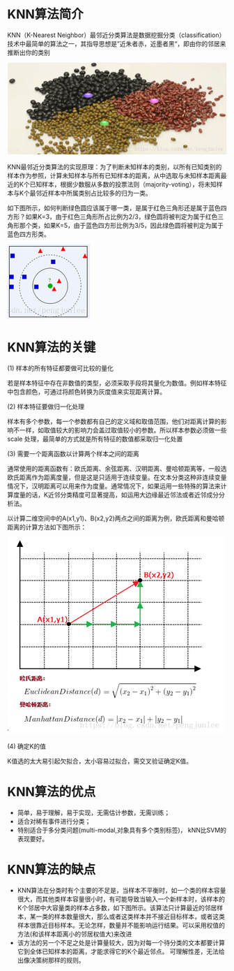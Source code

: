 # KNN算法简介

KNN（K-Nearest Neighbor）最邻近分类算法是数据挖掘分类（classification）技术中最简单的算法之一，其指导思想是”近朱者赤，近墨者黑“，即由你的邻居来推断出你的类别

![alt text](image.png)

KNN最邻近分类算法的实现原理：为了判断未知样本的类别，以所有已知类别的样本作为参照，计算未知样本与所有已知样本的距离，从中选取与未知样本距离最近的K个已知样本，根据少数服从多数的投票法则（majority-voting），将未知样本与K个最邻近样本中所属类别占比较多的归为一类。

如下图所示，如何判断绿色圆应该属于哪一类，是属于红色三角形还是属于蓝色四方形？如果K=3，由于红色三角形所占比例为2/3，绿色圆将被判定为属于红色三角形那个类，如果K=5，由于蓝色四方形比例为3/5，因此绿色圆将被判定为属于蓝色四方形类。

![alt text](image-1.png)

# KNN算法的关键
(1) 样本的所有特征都要做可比较的量化

  若是样本特征中存在非数值的类型，必须采取手段将其量化为数值。例如样本特征中包含颜色，可通过将颜色转换为灰度值来实现距离计算。

(2) 样本特征要做归一化处理

   样本有多个参数，每一个参数都有自己的定义域和取值范围，他们对距离计算的影响不一样，如取值较大的影响力会盖过取值较小的参数。所以样本参数必须做一些 scale 处理，最简单的方式就是所有特征的数值都采取归一化处置

(3) 需要一个距离函数以计算两个样本之间的距离

通常使用的距离函数有：欧氏距离、余弦距离、汉明距离、曼哈顿距离等，一般选欧氏距离作为距离度量，但是这是只适用于连续变量。在文本分类这种非连续变量情况下，汉明距离可以用来作为度量。通常情况下，如果运用一些特殊的算法来计算度量的话，K近邻分类精度可显著提高，如运用大边缘最近邻法或者近邻成分分析法。

以计算二维空间中的A(x1,y1)、B(x2,y2)两点之间的距离为例，欧氏距离和曼哈顿距离的计算方法如下图所示：

![alt text](image-2.png)

(4) 确定K的值

K值选的太大易引起欠拟合，太小容易过拟合，需交叉验证确定K值。

# KNN算法的优点

+ 简单，易于理解，易于实现，无需估计参数，无需训练；
+ 适合对稀有事件进行分类；
+ 特别适合于多分类问题(multi-modal,对象具有多个类别标签)， kNN比SVM的表现要好。

# KNN算法的缺点

+ KNN算法在分类时有个主要的不足是，当样本不平衡时，如一个类的样本容量很大，而其他类样本容量很小时，有可能导致当输入一个新样本时，该样本的K个邻居中大容量类的样本占多数，如下图所示。该算法只计算最近的邻居样本，某一类的样本数量很大，那么或者这类样本并不接近目标样本，或者这类样本很靠近目标样本。无论怎样，数量并不能影响运行结果。可以采用权值的方法(和该样本距离小的邻居权值大)来改进
+ 该方法的另一个不足之处是计算量较大，因为对每一个待分类的文本都要计算它到全体已知样本的距离，才能求得它的K个最近邻点。
可理解性差，无法给出像决策树那样的规则。
